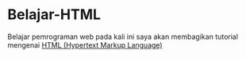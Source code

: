# Belajar-HTML
  Belajar pemrograman web 
  pada kali ini saya akan membagikan tutorial mengenai <a href="https://id.wikipedia.org/wiki/HTML">HTML (Hypertext Markup Language)</a>
